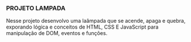### PROJETO LAMPADA

Nesse projeto desenvolvo uma laâmpada que se acende, apaga e quebra, exporando lógica e conceitos de HTML, CSS E JavaScript para manipulação de DOM, eventos e funções.